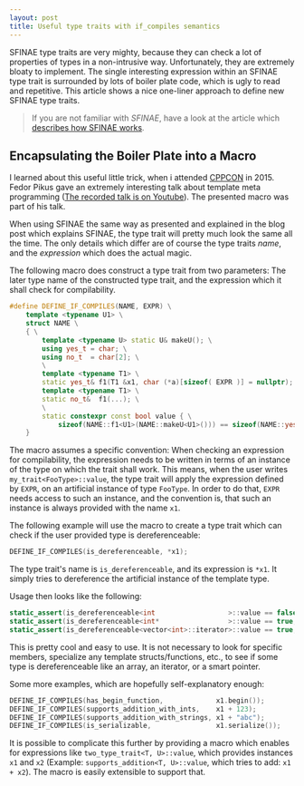 ```yaml
---
layout: post
title: Useful type traits with if_compiles semantics
---
```


SFINAE type traits are very mighty, because they can check a lot of properties of types in a non-intrusive way.
Unfortunately, they are extremely bloaty to implement.
The single interesting expression within an SFINAE type trait is surrounded by lots of boiler plate code, which is ugly to read and repetitive.
This article shows a nice one-liner approach to define new SFINAE type traits.

<!--more-->

> If you are not familiar with *SFINAE*, have a look at the article which [describes how SFINAE works](/2016/02/19/how_do_sfinae_traits_work).

## Encapsulating the Boiler Plate into a Macro

I learned about this useful little trick, when i attended [CPPCON](http://cppcon.org) in 2015.
Fedor Pikus gave an extremely interesting talk about template meta programming ([The recorded talk is on Youtube](https://youtu.be/CZi6QqZSbFg)). 
The presented macro was part of his talk.

When using SFINAE the same way as presented and explained in the blog post which explains SFINAE, the type trait will pretty much look the same all the time.
The only details which differ are of course the type traits *name*, and the *expression* which does the actual magic.

The following macro does construct a type trait from two parameters:
The later type name of the constructed type trait, and the expression which it shall check for compilability.

``` cpp
#define DEFINE_IF_COMPILES(NAME, EXPR) \
    template <typename U1> \
    struct NAME \
    { \
        template <typename U> static U& makeU(); \
        using yes_t = char; \
        using no_t  = char[2]; \
        \
        template <typename T1> \
        static yes_t& f1(T1 &x1, char (*a)[sizeof( EXPR )] = nullptr); \
        template <typename T1> \
        static no_t&  f1(...); \
        \
        static constexpr const bool value { \
            sizeof(NAME::f1<U1>(NAME::makeU<U1>())) == sizeof(NAME::yes_t)}; \
    }
```

The macro assumes a specific convention:
When checking an expression for compilability, the expression needs to be written in terms of an instance of the type on which the trait shall work.
This means, when the user writes `my_trait<FooType>::value`, the type trait will apply the expression defined by `EXPR`, on an artificial instance of type `FooType`.
In order to do that, `EXPR` needs access to such an instance, and the convention is, that such an instance is always provided with the name `x1`.

The following example will use the macro to create a type trait which can check if the user provided type is dereferenceable:

``` cpp
DEFINE_IF_COMPILES(is_dereferenceable, *x1);
```

The type trait's name is `is_dereferenceable`, and its expression is `*x1`.
It simply tries to dereference the artificial instance of the template type.

Usage then looks like the following:

``` cpp
static_assert(is_dereferenceable<int                  >::value == false, "");
static_assert(is_dereferenceable<int*                 >::value == true,  "");
static_assert(is_dereferenceable<vector<int>::iterator>::value == true,  "");
```

This is pretty cool and easy to use.
It is not necessary to look for specific members, specialize any template structs/functions, etc., to see if some type is dereferenceable like an array, an iterator, or a smart pointer.

Some more examples, which are hopefully self-explanatory enough:

``` cpp
DEFINE_IF_COMPILES(has_begin_function,             x1.begin());
DEFINE_IF_COMPILES(supports_addition_with_ints,    x1 + 123);
DEFINE_IF_COMPILES(supports_addition_with_strings, x1 + "abc");
DEFINE_IF_COMPILES(is_serializable,                x1.serialize());
```

It is possible to complicate this further by providing a macro which enables for expressions like `two_type_trait<T, U>::value`, which provides instances `x1` and `x2` (Example: `supports_addition<T, U>::value`, which tries to add: `x1 + x2`).
The macro is easily extensible to support that.

